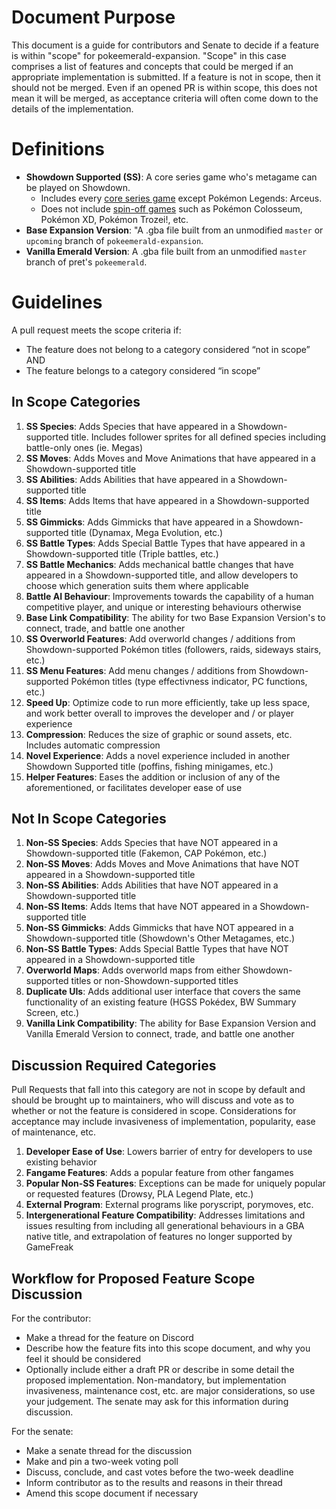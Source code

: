 # Document Purpose

This document is a guide for contributors and Senate to decide if a feature is within "scope" for pokeemerald-expansion. "Scope" in this case comprises a list of features and concepts that could be merged if an appropriate implementation is submitted. If a feature is not in scope, then it should not be merged. Even if an opened PR is within scope, this does not mean it will be merged, as acceptance criteria will often come down to the details of the implementation.

# Definitions

* **Showdown Supported (SS)**: A core series game who's metagame can be played on Showdown.
  * Includes every [core series game](https://bulbapedia.bulbagarden.net/wiki/Core_series#List_of_core_series_games) except Pokémon Legends: Arceus.
  * Does not include [spin-off games](https://bulbapedia.bulbagarden.net/wiki/Spin-off_Pokémon_games) such as Pokémon Colosseum, Pokémon XD, Pokémon Trozei!, etc.
* **Base Expansion Version**: "A .gba file built from an unmodified `master` or `upcoming` branch of `pokeemerald-expansion`.
* **Vanilla Emerald Version**: A .gba file built from an unmodified `master` branch of pret's `pokeemerald`.

# Guidelines

A pull request meets the scope criteria if:
* The feature does not belong to a category considered “not in scope” AND
* The feature belongs to a category considered “in scope”

## In Scope Categories

1. **SS Species**: Adds Species that have appeared in a Showdown-supported title. Includes follower sprites for all defined species including battle-only ones (ie. Megas)
2. **SS Moves**: Adds Moves and Move Animations that have appeared in a Showdown-supported title
3. **SS Abilities**: Adds Abilities that have appeared in a Showdown-supported title
4. **SS Items**: Adds Items that have appeared in a Showdown-supported title
5. **SS Gimmicks**: Adds Gimmicks that have appeared in a Showdown-supported title (Dynamax, Mega Evolution, etc.) 
6. **SS Battle Types**: Adds Special Battle Types that have appeared in a Showdown-supported title (Triple battles, etc.)
7. **SS Battle Mechanics**: Adds mechanical battle changes that have appeared in a Showdown-supported title, and allow developers to choose which generation suits them where applicable
8. **Battle AI Behaviour**: Improvements towards the capability of a human competitive player, and unique or interesting behaviours otherwise
9. **Base Link Compatibility**: The ability for two Base Expansion Version's to connect, trade, and battle one another
10. **SS Overworld Features**: Add overworld changes / additions from Showdown-supported Pokémon titles (followers, raids, sideways stairs, etc.)
11. **SS Menu Features**: Add menu changes / additions from Showdown-supported Pokémon titles (type effectivness indicator, PC functions, etc.)
12. **Speed Up**: Optimize code to run more efficiently, take up less space, and work better overall to improves the developer and / or player experience
13. **Compression**: Reduces the size of graphic or sound assets, etc. Includes automatic compression
14. **Novel Experience**: Adds a novel experience included in another Showdown Supported title (poffins, fishing minigames, etc.)
15. **Helper Features**: Eases the addition or inclusion of any of the aforementioned, or facilitates developer ease of use

## Not In Scope Categories

1. **Non-SS Species**: Adds Species that have NOT appeared in a Showdown-supported title (Fakemon, CAP Pokémon, etc.)
2. **Non-SS Moves**: Adds Moves and Move Animations that have NOT appeared in a Showdown-supported title
3. **Non-SS Abilities**: Adds Abilities that have NOT appeared in a Showdown-supported title
4. **Non-SS Items**: Adds Items that have NOT appeared in a Showdown-supported title
5. **Non-SS Gimmicks**: Adds Gimmicks that have NOT appeared in a Showdown-supported title (Showdown's Other Metagames, etc.)
6. **Non-SS Battle Types**: Adds Special Battle Types that have NOT appeared in a Showdown-supported title
7. **Overworld Maps**: Adds overworld maps from either Showdown-supported titles or non-Showdown-supported titles
8. **Duplicate UIs**: Adds additional user interface that covers the same functionality of an existing feature (HGSS Pokédex, BW Summary Screen, etc.)
9. **Vanilla Link Compatibility**: The ability for Base Expansion Version and Vanilla Emerald Version to connect, trade, and battle one another

## Discussion Required Categories

Pull Requests that fall into this category are not in scope by default and should be brought up to maintainers, who will discuss and vote as to whether or not the feature is considered in scope. Considerations for acceptance may include invasiveness of implementation, popularity, ease of maintenance, etc.

1. **Developer Ease of Use**: Lowers barrier of entry for developers to use existing behavior
2. **Fangame Features**: Adds a popular feature from other fangames
3. **Popular Non-SS Features**: Exceptions can be made for uniquely popular or requested features (Drowsy, PLA Legend Plate, etc.)
4. **External Program**: External programs like poryscript, porymoves, etc.
5. **Intergenerational Feature Compatibility**: Addresses limitations and issues resulting from including all generational behaviours in a GBA native title, and extrapolation of features no longer supported by GameFreak

## Workflow for Proposed Feature Scope Discussion
For the contributor:
- Make a thread for the feature on Discord
- Describe how the feature fits into this scope document, and why you feel it should be considered
- Optionally include either a draft PR or describe in some detail the proposed implementation. Non-mandatory, but implementation invasiveness, maintenance cost, etc. are major considerations, so use your judgement. The senate may ask for this information during discussion.

For the senate:
- Make a senate thread for the discussion
- Make and pin a two-week voting poll
- Discuss, conclude, and cast votes before the two-week deadline
- Inform contributor as to the results and reasons in their thread
- Amend this scope document if necessary
